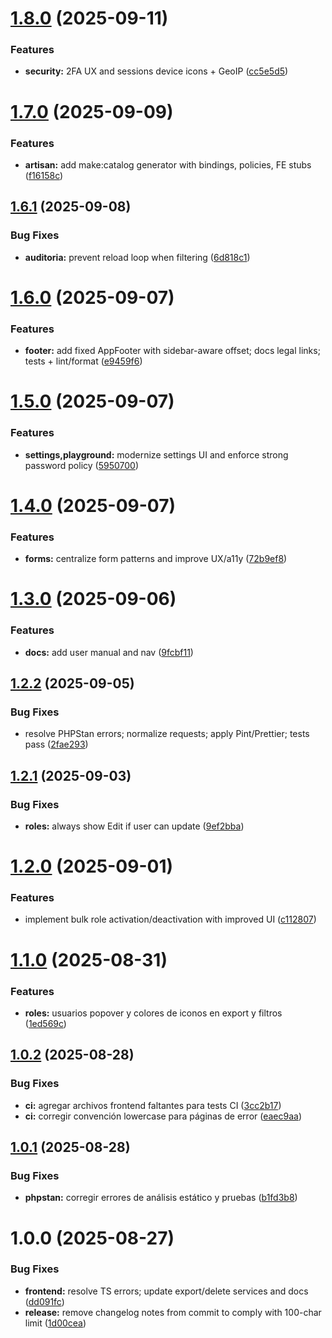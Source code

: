 # [1.8.0](https://github.com/MarcoVegaR/boilerplate-laravel12/compare/v1.7.0...v1.8.0) (2025-09-11)

### Features

- **security:** 2FA UX and sessions device icons + GeoIP ([cc5e5d5](https://github.com/MarcoVegaR/boilerplate-laravel12/commit/cc5e5d5e72ab71d8eac6ba900a86e44a35373ed5))

# [1.7.0](https://github.com/MarcoVegaR/boilerplate-laravel12/compare/v1.6.1...v1.7.0) (2025-09-09)

### Features

- **artisan:** add make:catalog generator with bindings, policies, FE stubs ([f16158c](https://github.com/MarcoVegaR/boilerplate-laravel12/commit/f16158cd783300c1b170792022c28b05df61c2a7))

## [1.6.1](https://github.com/MarcoVegaR/boilerplate-laravel12/compare/v1.6.0...v1.6.1) (2025-09-08)

### Bug Fixes

- **auditoria:** prevent reload loop when filtering ([6d818c1](https://github.com/MarcoVegaR/boilerplate-laravel12/commit/6d818c1673ec24093230cdb38424844022a9b184))

# [1.6.0](https://github.com/MarcoVegaR/boilerplate-laravel12/compare/v1.5.0...v1.6.0) (2025-09-07)

### Features

- **footer:** add fixed AppFooter with sidebar-aware offset; docs legal links; tests + lint/format ([e9459f6](https://github.com/MarcoVegaR/boilerplate-laravel12/commit/e9459f625cc59cf72787195c2290cd3e9a5b8a76))

# [1.5.0](https://github.com/MarcoVegaR/boilerplate-laravel12/compare/v1.4.0...v1.5.0) (2025-09-07)

### Features

- **settings,playground:** modernize settings UI and enforce strong password policy ([5950700](https://github.com/MarcoVegaR/boilerplate-laravel12/commit/5950700bddbc1d495a7e6dcdf61195896f6f4922))

# [1.4.0](https://github.com/MarcoVegaR/boilerplate-laravel12/compare/v1.3.0...v1.4.0) (2025-09-07)

### Features

- **forms:** centralize form patterns and improve UX/a11y ([72b9ef8](https://github.com/MarcoVegaR/boilerplate-laravel12/commit/72b9ef8543f81f37193b0bb44a72e38bd8d353db))

# [1.3.0](https://github.com/MarcoVegaR/boilerplate-laravel12/compare/v1.2.2...v1.3.0) (2025-09-06)

### Features

- **docs:** add user manual and nav ([9fcbf11](https://github.com/MarcoVegaR/boilerplate-laravel12/commit/9fcbf11635b69ed02c94692d3167d7958d2452d8))

## [1.2.2](https://github.com/MarcoVegaR/boilerplate-laravel12/compare/v1.2.1...v1.2.2) (2025-09-05)

### Bug Fixes

- resolve PHPStan errors; normalize requests; apply Pint/Prettier; tests pass ([2fae293](https://github.com/MarcoVegaR/boilerplate-laravel12/commit/2fae29321a9ebda3e61fda6e74b3eb3f0b6644a2))

## [1.2.1](https://github.com/MarcoVegaR/boilerplate-laravel12/compare/v1.2.0...v1.2.1) (2025-09-03)

### Bug Fixes

- **roles:** always show Edit if user can update ([9ef2bba](https://github.com/MarcoVegaR/boilerplate-laravel12/commit/9ef2bba02d20718c2a769d0696e87d183a91a3e8))

# [1.2.0](https://github.com/MarcoVegaR/boilerplate-laravel12/compare/v1.1.0...v1.2.0) (2025-09-01)

### Features

- implement bulk role activation/deactivation with improved UI ([c112807](https://github.com/MarcoVegaR/boilerplate-laravel12/commit/c1128073a24563831791ecb5421a65b850b5de12))

# [1.1.0](https://github.com/MarcoVegaR/boilerplate-laravel12/compare/v1.0.2...v1.1.0) (2025-08-31)

### Features

- **roles:** usuarios popover y colores de iconos en export y filtros ([1ed569c](https://github.com/MarcoVegaR/boilerplate-laravel12/commit/1ed569c15165dc257436f807c484597a4338cf36))

## [1.0.2](https://github.com/MarcoVegaR/boilerplate-laravel12/compare/v1.0.1...v1.0.2) (2025-08-28)

### Bug Fixes

- **ci:** agregar archivos frontend faltantes para tests CI ([3cc2b17](https://github.com/MarcoVegaR/boilerplate-laravel12/commit/3cc2b17a9a84b261aebb9d67051cc717d84b5510))
- **ci:** corregir convención lowercase para páginas de error ([eaec9aa](https://github.com/MarcoVegaR/boilerplate-laravel12/commit/eaec9aa97d5f4a33a70226b5e9da4f01ce35a3b2))

## [1.0.1](https://github.com/MarcoVegaR/boilerplate-laravel12/compare/v1.0.0...v1.0.1) (2025-08-28)

### Bug Fixes

- **phpstan:** corregir errores de análisis estático y pruebas ([b1fd3b8](https://github.com/MarcoVegaR/boilerplate-laravel12/commit/b1fd3b8c584989df6b19c0d5238547f46226a566))

# 1.0.0 (2025-08-27)

### Bug Fixes

- **frontend:** resolve TS errors; update export/delete services and docs ([dd091fc](https://github.com/MarcoVegaR/boilerplate-laravel12/commit/dd091fcb0c5b0a69654a73ffca7437f4daa336d0))
- **release:** remove changelog notes from commit to comply with 100-char limit ([1d00cea](https://github.com/MarcoVegaR/boilerplate-laravel12/commit/1d00cea466b090649a50ee6f808c72f27c204776))
